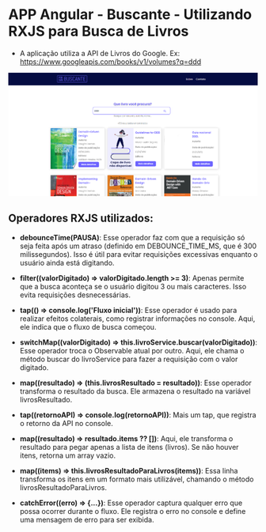 # APP Angular - Buscante - Utilizando RXJS para Busca de Livros

- A aplicação utiliza a API de Livros do Google. Ex: https://www.googleapis.com/books/v1/volumes?q=ddd

![screenshot](https://github.com/oadcavalcante/rxjs-angular-buscante/blob/main/src/assets/imagens/screenshot.png)

## Operadores RXJS utilizados:

* **debounceTime(PAUSA)**: Esse operador faz com que a requisição só seja feita após um atraso (definido em DEBOUNCE_TIME_MS, que é 300 milissegundos). Isso é útil para evitar requisições excessivas enquanto o usuário ainda está digitando.

* **filter((valorDigitado) => valorDigitado.length >= 3)**: Apenas permite que a busca aconteça se o usuário digitou 3 ou mais caracteres. Isso evita requisições desnecessárias.

* **tap(() => console.log('Fluxo inicial'))**: Esse operador é usado para realizar efeitos colaterais, como registrar informações no console. Aqui, ele indica que o fluxo de busca começou.

* **switchMap((valorDigitado) => this.livroService.buscar(valorDigitado))**: Esse operador troca o Observable atual por outro. Aqui, ele chama o método buscar do livroService para fazer a requisição com o valor digitado.

* **map((resultado) => (this.livrosResultado = resultado))**: Esse operador transforma o resultado da busca. Ele armazena o resultado na variável livrosResultado.

* **tap((retornoAPI) => console.log(retornoAPI))**: Mais um tap, que registra o retorno da API no console.

* **map((resultado) => resultado.items ?? [])**: Aqui, ele transforma o resultado para pegar apenas a lista de itens (livros). Se não houver itens, retorna um array vazio.

* **map((items) => this.livrosResultadoParaLivros(items))**: Essa linha transforma os itens em um formato mais utilizável, chamando o método livrosResultadoParaLivros.

* **catchError((erro) => {...})**: Esse operador captura qualquer erro que possa ocorrer durante o fluxo. Ele registra o erro no console e define uma mensagem de erro para ser exibida.
